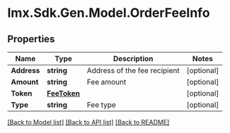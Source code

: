 # Imx.Sdk.Gen.Model.OrderFeeInfo

## Properties

Name | Type | Description | Notes
------------ | ------------- | ------------- | -------------
**Address** | **string** | Address of the fee recipient | [optional] 
**Amount** | **string** | Fee amount | [optional] 
**Token** | [**FeeToken**](FeeToken.md) |  | [optional] 
**Type** | **string** | Fee type | [optional] 

[[Back to Model list]](../README.md#documentation-for-models) [[Back to API list]](../README.md#documentation-for-api-endpoints) [[Back to README]](../README.md)

